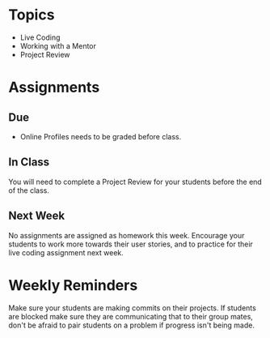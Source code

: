 # Topics

- Live Coding
- Working with a Mentor
- Project Review

# Assignments

## Due

- Online Profiles needs to be graded before class.

## In Class

You will need to complete a Project Review for your students before the end of the class.

## Next Week

No assignments are assigned as homework this week. Encourage your students to work more towards their user stories, and to practice for their live coding assignment next week.

# Weekly Reminders

Make sure your students are making commits on their projects. If students are blocked make sure they are communicating that to their group mates, don't be afraid to pair students on a problem if progress isn't being made.
